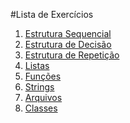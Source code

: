 [Estrutura Sequencial]: http://wiki.python.org.br//EstruturaSequencial
[Estrutura de Decisão]: http://wiki.python.org.br//EstruturaDeDecisao
[Estrutura de Repetição]: http://wiki.python.org.br//EstruturaDeRepeticao
[Listas]: http://wiki.python.org.br//ExerciciosListas
[Funções]: http://wiki.python.org.br//ExerciciosFuncoes
[Strings]: http://wiki.python.org.br//ExerciciosComStrings
[Arquivos]: http://wiki.python.org.br//ExerciciosArquivos
[Classes]: http://wiki.python.org.br//ExerciciosClasses

#Lista de Exercícios
1. [Estrutura Sequencial]
2. [Estrutura de Decisão]
3. [Estrutura de Repetição]
4. [Listas]
5. [Funções]
6. [Strings]
7. [Arquivos]
8. [Classes]